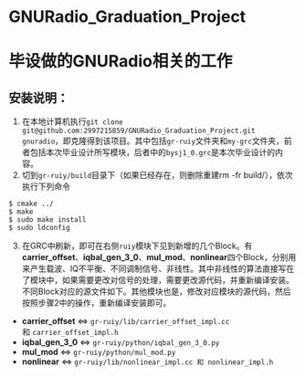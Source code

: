 # GNURadio_Graduation_Project
# 毕设做的GNURadio相关的工作

## 安装说明：
1. 在本地计算机执行`git clone git@github.com:2997215859/GNURadio_Graduation_Project.git gnuradio`，即克隆得到该项目。其中包括`gr-ruiy`文件夹和`my-grc`文件夹，前者包括本次毕业设计所写模块，后者中的`bysj1_0.grc`是本次毕业设计的内容。
2. 切到`gr-ruiy/build`目录下（如果已经存在，则删除重建rm -fr build/），依次执行下列命令
  ```
  $ cmake ../
  $ make
  $ sudo make install
  $ sudo ldconfig
  ```
3. 在GRC中刷新，即可在右侧`ruiy`模块下见到新增的几个Block。有**carrier_offset**、**iqbal_gen_3_0**、**mul_mod**、**nonlinear**四个Block，分别用来产生载波、IQ不平衡、不同调制信号、非线性。其中非线性的算法直接写在了模块中，如果需要更改对信号的处理，需要更改源代码，并重新编译安装。不同Block对应的源文件如下。其他模块也是，修改对应模块的源代码，然后按照步骤2中的操作，重新编译安装即可。
- **carrier_offset** <=> `gr-ruiy/lib/carrier_offset_impl.cc` 和 `carrier_offset_impl.h`
- **iqbal_gen_3_0** <=> `gr-ruiy/python/iqbal_gen_3_0.py`
- **mul_mod** <=> `gr-ruiy/python/mul_mod.py`
- **nonlinear** <=> `gr-ruiy/lib/nonlinear_impl.cc 和 nonlinear_impl.h`

